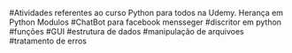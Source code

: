 #Atividades referentes ao curso Python para todos na Udemy.
Herança em Python
Modulos
#ChatBot para facebook mensseger
#discritor em python
#funções
#GUI
#estrutura de dados
#manipulação de arquivoes
#tratamento de erros

